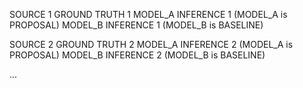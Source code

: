 SOURCE 1
GROUND TRUTH 1
MODEL_A INFERENCE 1 (MODEL_A is PROPOSAL)
MODEL_B INFERENCE 1 (MODEL_B is BASELINE)

SOURCE 2
GROUND TRUTH 2
MODEL_A INFERENCE 2 (MODEL_A is PROPOSAL)
MODEL_B INFERENCE 2 (MODEL_B is BASELINE)

...